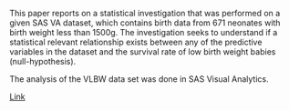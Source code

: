 This paper reports on a statistical investigation that was performed on a given SAS VA dataset, 
which contains birth data from 671 neonates with birth weight less than 1500g. 
The investigation seeks to understand if a statistical relevant relationship exists 
between any of the predictive variables in the dataset and the survival rate of 
low birth weight babies (null-hypothesis).

The analysis of the VLBW data set was done in SAS Visual Analytics.

<a href="https://hendrikdreyer.github.io/Survival-Rate-Low-Birth-Weight-Babies/">Link</a>
